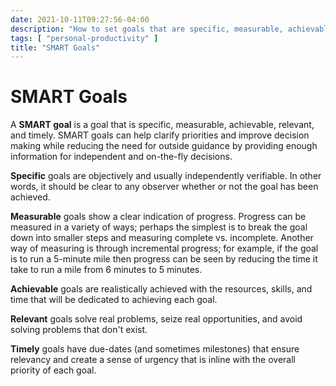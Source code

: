 ```yaml
---
date: 2021-10-11T09:27:56-04:00
description: "How to set goals that are specific, measurable, achievable, relevant, timely"
tags: [ "personal-productivity" ]
title: "SMART Goals"
---
```


# SMART Goals

A **SMART goal** is a goal that is specific, measurable, achievable, relevant, and timely. SMART goals can help clarify priorities and improve decision making while reducing the need for outside guidance by providing enough information for independent and on-the-fly decisions.

**Specific** goals are objectively and usually independently verifiable. In other words, it should be clear to any observer whether or not the goal has been achieved.

**Measurable** goals show a clear indication of progress. Progress can be measured in a variety of ways; perhaps the simplest is to break the goal down into smaller steps and measuring complete vs. incomplete. Another way of measuring is through incremental progress; for example, if the goal is to run a 5-minute mile then progress can be seen by reducing the time it take to run a mile from 6 minutes to 5 minutes.

**Achievable** goals are realistically achieved with the resources, skills, and time that will be dedicated to achieving each goal.

**Relevant** goals solve real problems, seize real opportunities, and avoid solving problems that don't exist.

**Timely** goals have due-dates (and sometimes milestones) that ensure relevancy and create a sense of urgency that is inline with the overall priority of each goal.
